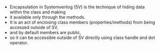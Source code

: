 - Encapsulation in Systemverilog (SV) is the technique of hiding data within the class and making
- it available only through the methods.
- It is an act of enclosing class members (properties/methods) from being accessed outside of SV,
- and by default members are public,
- so it can be accessible outside of SV directly using class handle and dot operator.